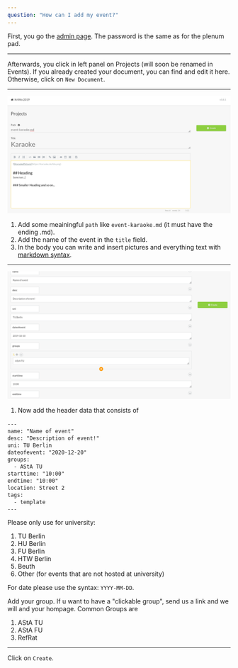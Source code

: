 ```yaml
---
question: "How can I add my event?"
---
```


First, you go the [admin page](/admin). The password is the same as for the plenum pad.

---

Afterwards, you click in left panel on Projects (will soon be renamed in Events). If you already created your document, you can find and edit it here.
Otherwise, click on `New Document`. 

---

![Add Event 1](screenshots/addtitleandevent.png)

1. Add some meainingful `path` like `event-karaoke.md` (it must have the ending .md).
2. Add the name of the event in the `title` field.
3. In the body you can write and insert pictures and everything text with [markdown syntax](https://github.com/adam-p/markdown-here/wiki/Markdown-Cheatsheet).

--- 

![Add Event 2](screenshots/addheaderdata.png)

1. Now add the header data that consists of

```
---
name: "Name of event"
desc: "Description of event!"
uni: TU Berlin
dateofevent: "2020-12-20"
groups:
  - AStA TU
starttime: "10:00"
endtime: "10:00"
location: Street 2
tags:
  - template
---

```

Please only use for university:
1. TU Berlin
2. HU Berlin
3. FU Berlin
4. HTW Berlin
5. Beuth
6. Other (for events that are not hosted at university)

For date please use the syntax: `YYYY-MM-DD`.

Add your group. If u want to have a "clickable group", send us a link and we will and your hompage.
Common Groups are
1. AStA TU
2. AStA FU
3. RefRat

--- 

Click on `Create`.
